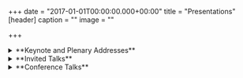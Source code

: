 +++
date = "2017-01-01T00:00:00.000+00:00"
title = "Presentations"
[header]
caption = ""
image = ""

+++
<details><summary>**Keynote and Plenary Addresses**</summary><p>

* Intellectual Need and its Application in Curriculum and Instruction; MAA Souther California-Nevada Section; Long Beach, California; October, 2012.
* A Research-Based Framework for Teaching Mathematics Effectively; Scientia Conference on  
  Research and Innovation in Undergraduate Science and Engineering Education; Rice University, February, 2011.
* DNR-Based Instruction in Mathematics; IX National Science and Mathematics Congress; Ismir, Turkey; September 2010.
* A Review of Four High-School Mathematics Programs: Annual Meeting of the Mathematics Diagnostic Testing Project; University of California at San Diego; March 2010.
* Math for America San Diego: Focus on Teachers’ Knowledge Base; Fundraising Event; University of California at San Diego, January, 2010.
* A Review of Four High-School Mathematics Program; 2nd Conference on Preparing the Next Generation of Secondary Mathematics Teachers: How Pedagogy Emerges from Learning  
  Mathematics; University of California, San Diego; San Diego, California; April 2009.
* Mathematics Curriculum and Instruction: A DNR Perspective; Chicago Symposium Series on  
  Excellence in Teaching Mathematics and Science: Research and Practice; National Louis  
  University; Chicago, Illinois; February, 2009.
* Intellectual Need and Epistemological Justification: Historical and Pedagogical Considerations;  
  Bingham Young University; November, 2008.
* Two Fundamental Questions: A DNR Perspective; Young European Researchers in Mathematics Education Summer School (YESS); Trabzon, Turkey; August, 2008.
* Intellectual Need and Its Role in Mathematics Instruction; The American Mathematical Association, MathFest; Madison, Wisconsin; August 08.
* DNR-Based Instruction in Mathematics: Focus on Teacher's Knowledge Base; The 1st Conference on Preparing the Next Generation of Secondary Mathematics Teachers: How Pedagogy Emerges from Learning Mathematics; University of California, San Diego; San Diego, California; May 08.
* What Is Mathematics? A Pedagogical Answer with a Particular Reference to Proving; Asian Pacific Economic Cooperation (APEC)-Tsukuba International Conference III: Innovation of Mathematics Teaching through Lesson Study; Tokyo, Japan; December 07.
* Thinking in terms of ways of thinking; Annual Conference of Mathematics Diagnostic Testing Project, University of California, San Diego; San Diego, California; March 07.
* Transitions between proof schemes; Annual Conference of Research in Undergraduate Mathematics Education (RUME); San Diego, California; February 07.
* DNR's definition of mathematics: Some Pedagogical Consequences; The Mathematical Association of America, New Jersey Section; Seton Hall University, South Orange, New Jersey; October 06.
* What is mathematics? A pedagogical answer to a philosophical question; European Society for Research in Mathematics Education (ERME), Summer School for Graduate Studies; University of Jyväskylä; Jyväskylä, Finland; August 06.
* A Research-based framework for teaching mathematics effectively, 46th Annual CMC-South Fall Conference; Palm Spring, California; November 2005.
* DNR-based instruction in mathematics; focus on diagnostic teaching, Annual Conference of Mathematics Diagnostic Testing Project, University of California, San Diego, March 2005.
* What mathematics do mathematics teachers need to know to be effective? Annual Conference of Mathematics Diagnostic Testing Project, University of California, Los Angles; March 2005.
* Disequilibria in transitioning between proof schemes, Conference on Understanding Linkages Between Social And Cognitive Aspects Of Students' Transition to Mathematical Proof, Providence, RI; September 2004.
* The role of mathematical knowledge in mathematics education, Erupean Society for Research in Mathematics Education (ERME), Summer School for Graduate Study, Poděbrady, Czech Republic; August 2004.
* Students' conception of mathematical proof; Research in Undergraduate Mathematics Education (RUME); Chicago, Illinois; September 2000.
* A developmental model of students' conception of mathematics: cognitive, epistemological, and historical considerations; The International Conference of the International Linear Algebra Society (ILAS); University of Wisconsin; June 1998.
* A fundamental principle of learning and its application in modifying students' conception of proof; The Annual Joint Meeting of the MAA-MAS; San Diego, California; January 1997.
* Pedagogical principle in teaching mathematics, with particular reference to the teaching of linear algebra; The International Conference of the International Linear Algebra Society (ILAS); Athens, Georgia; August 1995.

</p></details>

<details><summary>**Invited Talks**</summary><p>

* Developing and Sustaining Professional Communities of Teachers around Mathematical Content and Student Intellectual Need; Joint Mathematics Meeting (JMM); San Diego, California, January, 2013.
* Intellectual Need and its Application in Mathematics Curricula; School of Mathematical and Statistical Sciences; Arizona State University; November, 2012.
* Justification in mathematics and mathematics education; Mathematics & Mathematics Education:  
  Searching for Common Ground: A Symposium in Honor of Ted Eisenberg; Ben-Gurion University of the Negev Beer Sheva, Israel; April, 2012.
* Intellectual Need and its Application in Curriculum and Instruction; Department of Mathematics, University of Arizona; April, 2012.
* Intellectual Need in Mathematical Practice and Its Application in Curriculum and Instruction, Department of Mathematics, Virginia Tech; March, 2012.
* Mathematics Curriculum and Instruction: A DNR Perspective; School of Education, Virginia Tech; March, 2012.
* Holistic Problems and Their Role in Mathematics Curricula; Western Regional Noyce Conference; Costa Mesa, California: March, 2011.
* A Research-Based Framework for Teaching Mathematics Effectively; Annual Greater San Diego  Mathematics Conference; February, 2011.
* An In-Depth Examination of Four High-School Programs; Annual Conference of California  Mathematics Council; Palm Spring; November, 2010.
* DNR-Based Instruction in Mathematics: Focus on Holistic Problems; Annual Conference of  California Mathematics Council; Palm Spring; November, 2010.
* Proof Schemes; School of Education, Tel-Avis University; September, 2010.
* Students’ Readiness for Algebraic Ways of Thinking; Annual Meeting of the International Linear  Algebra Society (ILAS); Pisa, Italy; June 2010.
* The Role of Mathematics in Mathematics Education Research: Question for Public Debate; Annual Meeting of the National Council of Teachers of Mathematics; San Diego; April, 2010.
* A Definition of Mathematics and Its Pedagogical Consequences; Department of Mathematics,  Purdue University; March, 2010.
* Teaching Calculus with Understanding; Annual Conference of California Mathematics Council;  Palm Spring; November, 2009.
* Discussant of the symposium, Collaboration and the Interplay among Design, Policy Contexts, and Rigor: Building Valid, Student- Centered Mathematics Assessments; Annual Meeting of the  American Educational Research Association; April, 2009.
* Intellectual Need and Its Application in the Mathematics Classroom; San Pedro High School;  January, 2009.
* Intellectual Need and Its Application in Mathematics Instruction; Department of Mathematics,  University of Illinois at Chicago; October, 2008.
* Intellectual Need and Epistemological Justification; School of Education, University of Wisconsin; October 2008.
* Some essential algebraic ways of thinking for success in (beginning) collegiate mathematics; Critical Issues in Education Workshop: Teaching and Learning Algebra; Mathematical Sciences Research Institute (MSRI); Berkeley, California; May 08.
* DNR-Based instruction in mathematics and its application in physics education; Kharkov Pedagogical University; Kharkov, Ukraine; April 08. Mathematics curriculum and instruction: A DNR perspective; University of Munich; Munich, Germany; April 08.
* Categories of intellectual need in mathematical practice, University of California, Los Angeles Mathematics Department’s 2nd annual Mathematics and Teaching Conference; Los Angeles, California; March 08.
* Building a community of mathematicians, teachers, and educators secondary teacher preparation in mathematics: a reaction to Stevens’ presentation; University of Arizona; Tucson Arizona; March 08.
* Mathematics curriculum and instruction: A DNR perspective; Illinois Institute of Technology; February 08.
* Advancing teachers’ knowledge base through DNR-based instruction in mathematics; Principal Investigators Meeting; US Department of Education; Washington DC; January 08.
* What is mathematics?; Project NExT (New Experiences in Teaching); Joint Mathematics Meeting; San Diego, California, January 08.
* Mathematical induction: cognitive and instructional considerations; Special Interest Group of the Mathematical Association of America on Research in Undergraduate Mathematics Education (SIGMAA on RUME); Joint Mathematics Meeting; San Diego, California, January 08.
* A definition of mathematics and its pedagogical consequences; AMS-MAA-MER Special Session on Mathematics and Education Reform; Joint Mathematics Meeting; San Diego, California, January 08.
* The Necessity principle and its implementation in mathematics instruction; AMS-MAA Special Session on Scholarship of Teaching and Learning in Mathematics; Joint Mathematics Meeting; San Diego, California, January 08.
* Research on the learning and teaching of proof; University of Tsukuba; Tsukuba, Japan; December 07.
* Setting instructional objectives in terms of mathematical ways of thinking; The Annual Meeting of the California Mathematics Council North; Monterey, California; November 07. Setting instructional objectives in terms of mathematical ways of thinking; The Annual Meeting of the California Mathematics Council South; Palm Springs, California; November 07.
* Intellectual Need and Its Role in Mathematics Instruction; Arizona State University; Phoenix, Arizona; October 07.
* The necessity principle and its implementation in mathematics instruction; University of Arizona; Tucson, Arizona; August 07.
* Development of mathematics teachers’ knowledge base through DNR-based instruction; National Science Foundation; Washington DC; August 07.
* What is mathematics? A DNR perspective; Arizona State University; Phoenix, Arizona; October 07.
* Thinking of the learning and teaching of fractions in terms of ways of thinking; A Workshop on the Learning and Teaching of Fractions; Preparing Mathematicians to Educate Teachers (PMET), a Project Sponsored by the MAA and Funded by NSF; University of Michigan; Ann Arbor, Michigan; July 07.
* Analyzing different modeling perspectives in undergraduate mathematics education; A DNR’s view; The Bi-annual Meeting of The International Community of Teachers of Mathematical Modelling and Applications (ICTMA); Indiana University; Bloomington, Indiana; July 07.
* Ways of understanding versus ways of thinking in mathematical practice; Institute for Curriculum and Instruction; Glagenfurt, Austria; April 07.
* What is mathematics? A DNR perspective; University of Essen; Essen, Germany; April 07.
* DNR-based instruction in mathematics; University of London; London, England; April 07. Transitions between proof schemes; University of Georgia; Athens, Georgia; April 07.
* A definition of mathematics and its pedagogical consequences; Eastern Carolina University, Greenvile, North Carolina; March 07.
* Thinking in terms of ways of thinking, California State University at San Marcus; San Diego, California; February 07.
  </p>
  </details>

<details>

<summary>**Conference Talks**</summary><p>

* Teachers’ use of examples as a pedagogical tool. Annual Conference of the International Group of the Psychology of Mathematics Education,Prague, Check Republic; July 2006.
* Teachers’ ways of thinking associated with the mental act of problem posing. Annual Conference of the International Group of the Psychology of Mathematics Education,Prague, Check Republic; July 2006.
* Effects of DNR-based Instruction on the Knowledge Base of Algebra Teachers; Annual Conference on Research in Undergraduate Mathematics Education, Phoenix, Arizona; February 2005.
* Dilemma Concerning Semi-Structured Clinical Interviews: Interviewer-Interviewee Interaction Revisited; Annual Conference on Research in Undergraduate Mathematics Education, Phoenix, Arizona; February 2005.
* Teachers’ Reconceptualization of Proof Schemes; Annual Conference on Research in Undergraduate Mathematics Education, Phoenix, Arizona; February 2005.
* Mathematics Teachers’ Knowledge Base: Preliminary Results, Annual Conference of the International Group of the Psychology of Mathematics Education, Bergen, Sweden; July 2004.
* Journal for Research in Mathematics Education: A Reviewer’s Perspective; Annual Meeting of the National Council of Teachers of Mathematics; Las Vegas, Nevada; April 200l.
* The rational number project; new research questions; The Annual Meeting of the International Group For the Psychology of Mathematics Education, North America Chapter; North Carolina State University; October 1998.
* What is advanced mathematical thinking? The Annual Meeting of the International Group For the Psychology of Mathematics Education, North America Chapter; North Carolina State University; October 1998.
* Students' conception of linear dependence and linear independence; The Annual Meeting of the American Mathematical Association; San Diego, January 1997.
* A reaction to approaching geometry theorems in contexts: from history and epistemology to cognition By Mariotti, Bussi, and Boero; The Annual Meeting of the International Group for the Psychology of Mathematics Education; Lahti, Finlad, July 1997.
* The concept of proof in the context of linear algebra; The International Congress of Mathematics Education; Seville, Spain; July 1996.
* Classifying processes of proving; The Annual Meeting of the International Group For the Psychology of Mathematics Education; Valencia, Spain; July 1996.
* Interviewing Undergraduate Majors about Proof; The Annual Meeting of the Mathematical Association of America; Orlando, Florida; January 1996.
* Applications to pedagogical principles to undergraduate mathematics curriculum; The Annual Meeting of the Mathematical Association of America; Orlando, Florida; January 1996.
* Emphasizing the concept of proof in the teaching of linear algebra; The Annual Meeting of the Mathematical Association of America; San Francisco; January 1995.
* Factors in learning linear algebra; The Annual Conference of the PME-NA; Baton Rouge, Louisiana State University; November 1994.
* Learning to prove mathematically; The Annual Meeting of the American Educational Research Association; Seattle, Washington; April 1994.
* The linear algebra curriculum study group recommendations: Moving beyond concept definition; The Annual Meeting of the Mathematical Association of America; Cincinnati; January 1994.
* Children's understanding of proportionality; The Annual Meeting of the American Educational Research Association; San Francisco; April 1992.
* Bringing about change in mathematics teaching: A Reaction to four research papers; The Annual Meeting of the American Educational Research Association; San Francisco; April 1992.
* Representations in mathematics: A reaction to four research papers; The Annual Meeting of the American Educational Research Association; Chicago; April 1991.
* Teaching linear algebra with understanding; The Annual Meeting of the Society for Industrial and Applied Mathematics; Minneapolis, Minnesota; September 1991.
* Variables affecting proportionality; The Annual Meeting of the International Group For the Psychology of Mathematics Education; Oaxtapec, Assisi, Italy; June 1991.
* The role of analogy in mathematical thinking; The Annual Meeting of the International Group For the Psychology of Mathematics Education; Assisi, Italy; June 1991.
* Invariance and proportional reasoning; The Annual Meeting of the National Council of Teachers of Mathematics; New Orleans; April 1991.
* On the construction of knowledge in mathematics: Formation of entities, abstraction, and generalization; The Annual Meeting of the Mathematical Association of America; San Francisco; January 1991.
* The process conception of function; Conference on the Concept of Function; Purdue University; October 1990.
* The role of conceptual entities in constructing meaning of advanced mathematical concepts and their mathematical notational system; The Annual Meeting of the International Group For the Psychology of Mathematics Education; Oaxtapec, Mexico; July 1990.
* Construct theory of rational numbers; towards a semantics analysis; The Annual Meeting of the International Group For the Psychology of Mathematics Education; Oaxtapec, Mexico; July 1990.
* Understanding the multiplicative conceptual field; The Annual Meeting of the International Group For the Psychology of Mathematics Education; Oaxtapec, Mexico; July 1990.
* Isomorphic thinking in advanced mathematics; The Annual Meeting of the International Group For the Psychology of Mathematics Education; Oaxtapec, Mexico; July 1990.
* On the learning and teaching of linear algebra; The Annual Meeting of the International Group For the Psychology of Mathematics Education; Oaxtapec, Mexico; July 1990.
* On Mathematical Understanding: A Reaction to Four Paper Presentations; The Annual Meeting of the American Educational Research Association; Boston; April 1990.
* A scheme to represent the Multiplicative Conceptual Field; The Annual Meeting of the American Educational Research Association; Boston; April 1990.
* The role of figure in students' concepts of geometric proof; The Annual Meeting of the International Group For the Psychology of Mathematics Education; Paris, France; July 1989.
* Children's implicit mathematical knowledge; The Annual Meeting of the International Group for the Psychology of Mathematics Education; Paris, France; July 1989.
* Fischbein's Theory; a further consideration; The Annual Meeting of the International Group For the Psychology of Mathematics Education; Paris, France; July 1989.
* The role of symbolization in the learning of advanced mathematics; The Annual Meeting of the International Group For the Psychology of Mathematics Education; Paris, France; July 1989.
* Developing leadership in middle school mathematics; The Annual Meeting of the National Council of Teachers of Mathematics; Orlando; April 1989.
* Conceptual units, mathematics of quantity, and rational number concepts and operations; The Annual Meeting of the American Educational Research Association; San Francisco; March 1989.
* Inservice and preservice teacher's mathematical knowledge of multiplication and division concepts; The Annual Meeting of the International Group For the Psychology of Mathematics Education-North America Chapter; Northern Illinois University; November 1988.
* Teachers' understanding of multiplication and division concepts; Symposium on Mathematics Specialist in Elementary School; University of Chicago; September 1988.
* Teacher's interpretation of “multiplicative compare” problems; The Annual Meeting of the National Council of Teachers of Mathematics; Chicago; April 1988.
* Cognitive conflicts in procedure applications; The Annual Meeting of the American Educational Research Association; New Orleans; April 1988.
* Declarative and procedural knowledge and isomorphism of speed problems; International Conference on Misconceptions and Educational Strategies in Science and Mathematics; Cornell University; August 1987.
* The impact of mental representation of magnitude on problem solving; International Conference on Misconceptions and Educational Strategies in Science and Mathematics; Cornell University; August 1987.
* Qualitative differences among 7th grade children in solving a non-numerical proportional reasoning blocks task; The Annual Meeting of the International Group For the Psychology of Mathematics Education; University of Montreal, Canada; July 1987.
* Theoretical analysis: structure and hierarchy, missing value proportion problems; The Annual Meeting of the International Group For the Psychology of Mathematics Education; University of Montreal; July 1987.
* A comparison between two approaches to embodying mathematical models in the abstract system of linear algebra; The Annual Meeting of the International Group For the Psychology of Mathematics Education-North America Chapter; Michigan State University; September 1986.
* The concept of proof held by preservice elementary teachers; The Annual Meeting of the International Group For the Psychology of Mathematics Education; City University, London; July 1986.

</p></details>